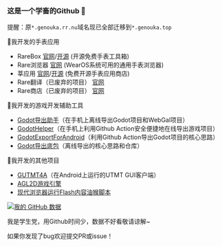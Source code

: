 ### 这是一个学畜的Github 👋

提醒：原`*.genouka.rr.nu`域名现已全部迁移到`*.genouka.top`

🌸我开发的手表应用
- RareBox [官网](https://rare.genouka.top/rarebox/)/[开源](https://github.com/Genouka/RareBox) (开源免费手表工具箱)
- Rare浏览器 [官网](https://rare.genouka.top/rarebrowser/) (WearOS系统可用的通用手表浏览器)
- 莘应用 [官网](https://edsc.edsq.top/)/[开源](https://github.com/Genouka/XinAppStore) (免费开源手表应用商店)
- Rare翻译（已废弃的项目） [官网](https://rare.genouka.top/rarefanyi/)
- Rare商店（已废弃的项目） [官网](https://rare.genouka.top/rareshop/)

🌸我开发的游戏开发辅助工具
- [Godot导出助手](https://gdh.genouka.top/)（在手机上离线导出Godot项目和WebGal项目）
- [GodotHelper](https://www.bilibili.com/video/BV1K94y1t7Mt/)（在手机上利用Github Action安全便捷地在线导出游戏项目）
- [GodotExportForAndroid](https://github.com/Genouka/GodotExportForAndroid)（利用Github Action导出Godot项目的核心思路）
- [Godot导出底包](https://github.com/Genouka/godotPrebuildApks)（离线导出的核心思路和仓库）

🌸我开发的其他项目
- [GUTMT4A](https://github.com/Genouka/GUTMT4A)（在Android上运行的UTMT GUI客户端）
- [AGL2D游戏引擎](https://github.com/Genouka/AGL2D)
- [现代浏览器运行Flash内容油猴脚本](https://github.com/Genouka/FlashPatcherJS)

[![我的 GitHub 数据](https://github-readme-stats.vercel.app/api?username=Genouka)]()

我是学生党，用Github时间少，数据不好看敬请谅解~

如果你发现了bug欢迎提交PR或issue！
